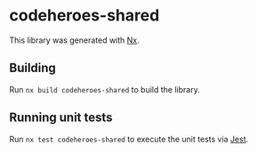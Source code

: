 # codeheroes-shared

This library was generated with [Nx](https://nx.dev).

## Building

Run `nx build codeheroes-shared` to build the library.

## Running unit tests

Run `nx test codeheroes-shared` to execute the unit tests via [Jest](https://jestjs.io).
